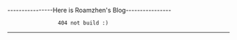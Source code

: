 ----------------Here is Roamzhen's Blog----------------





                    404 not build :)                 





-------------------------------------------------------